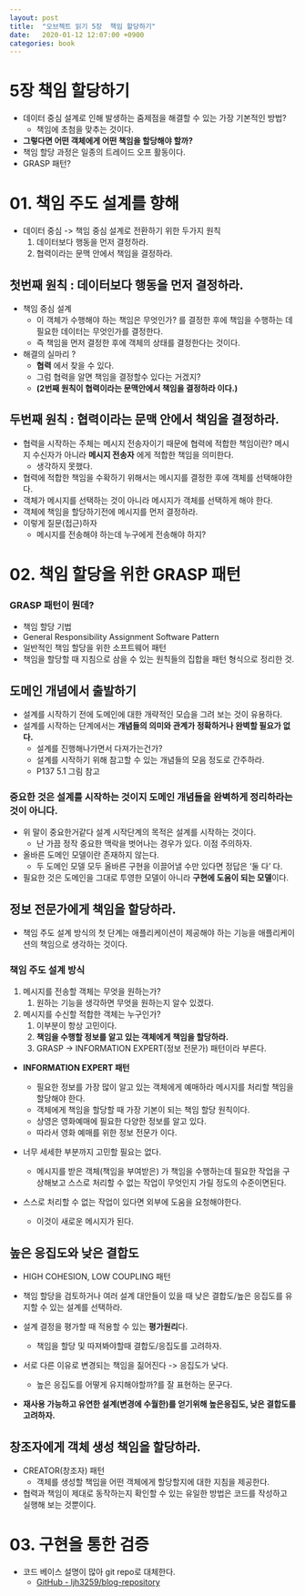 ```yaml
---
layout: post
title:  "오브젝트 읽기 5장  책임 할당하기"
date:   2020-01-12 12:07:00 +0900
categories: book
---
```


# 5장  책임 할당하기

- 데이터 중심 설계로 인해 발생하는 줌제점을 해결할 수 있는 가장 기본적인 방법?
	- 책임에 초첨을 맞추는 것이다.
- **그렇다면 어떤 객체에게 어떤 책임을 할당해야 할까?**
- 책임 할당 과정은 일종의 트레이드 오프 활동이다.
- GRASP 패턴?


# 01. 책임 주도 설계를 향해
- 데이터 중심 -> 책임 중심 설계로 전환하기 위한 두가지 원칙
	1. 데이터보다 행동을 먼저 결정하라.
	2. 협력이라는 문맥 안에서 책임을 결정하라.

## 첫번째 원칙 : 데이터보다 행동을 먼저 결정하라.
- 책임 중심 설계
	- 이 객체가 수행해야 하는 책임은 무엇인가? 를 결정한 후에 책임을 수행하는 데 필요한 데이터는 무엇인가를 결정한다.
	- 즉 책임을 먼저 결정한 후에 객체의 상태를 결정한다는 것이다.
- 해결의 실마리 ?
	- **협력** 에서 찾을 수 있다.
	- 그럼 협력을 알면 책임을 결정할수 있다는 거겠지?
	- **(2번째 원칙이 협력이라는 문맥안에서 책임을 결정하라 이다.)**

## 두번째 원칙 : 협력이라는 문맥 안에서 책임을 결정하라.
- 협력을 시작하는 주체는 메시지 전송자이기 때문에 협력에 적합한 책임이란? 메시지 수신자가 아니라 **메시지 전송자** 에게 적합한 책임을 의미한다.
    - 생각하지 못했다.
- 협력에 적합한 책임을 수확하기 위해서는 메시지를 결정한 후에 객체를 선택해야한다.
- 객체가 메시지를 선택하는 것이 아니라 메시지가 객체를 선택하게 해야 한다.
- 객체에 책임을 할당하기전에 메시지를 먼저 결정하라.
- 이렇게 질문(접근)하자
    - 메시지를 전송해야 하는데 누구에게 전송해야 하지?

# 02. 책임 할당을 위한 GRASP 패턴
### GRASP 패턴이 뭔데?
- 책임 할당 기법
- General Responsibility Assignment Software Pattern
- 일반적인 책임 할당을 위한 소프트웨어 패턴
- 책임을 할당할 때 지침으로 삼을 수 있는 원칙들의 집합을 패턴 형식으로 정리한 것.

## 도메인 개념에서 출발하기
- 설계를 시작하기 전에 도메인에 대한 개략적인 모습을 그려 보는 것이 유용하다.
- 설계를 시작하는 단계에서는 **개념들의 의미와 관계가 정확하거나 완벽할 필요가 없다.** 
	- 설계를 진행해나가면서 다져가는건가?
	- 설계를 시작하기 위해 참고할 수 있는 개념들의 모음 정도로 간주하라.
	- P137 5.1 그림 참고
###  중요한 것은 설계를 시작하는 것이지 도메인 개념들을 완벽하게 정리하라는 것이 아니다.
- 위 말이 중요한거같다 설계 시작단계의 목적은 설계를 시작하는 것이다. 
    - 난 가끔 정작 중요한 맥락을 벗어나는 경우가 있다. 이점 주의하자.
- 올바른 도메인 모델이란 존재하지 않는다.
	- 두 도메인 모델 모두 올바른 구현을 이끌어낼 수만 있다면 정답은 ‘둘 다’ 다.
- 필요한 것은 도메인을 그대로 투영한 모델이 아니라 **구현에 도움이 되는 모델**이다.

## 정보 전문가에게 책임을 할당하라.
- 책임 주도 설계 방식의 첫 단계는 애플리케이션이 제공해야 하는 기능을 애플리케이션의 책임으로 생각하는 것이다.

### 책임 주도 설계 방식
1. 메시지를 전송할 객체는 무엇을 원하는가?
	1. 원하는 기능을 생각하면 무엇을 원하는지 알수 있겠다.
2. 메시지를 수신할 적합한 객체는 누구인가?
	1. 이부분이 항상 고민이다.
	2. **책임을 수행할 정보를 알고 있는 객체에게 책임을 할당하라.**
	3. GRASP -> INFORMATION EXPERT(정보 전문가) 패턴이라 부른다.

- **INFORMATION EXPERT 패턴**
	- 필요한 정보를 가장 많이 알고 있는 객체에게 예매하라 메시지를 처리할 책임을 할당해야 한다.
	- 객체에게 책임을 할당할 때 가장 기본이 되는 책임 할당 원칙이다.
	- 상영은 영화예매에 필요한 다양한 정보를 알고 있다.
	- 따라서 영화 예매를 위한 정보 전문가 이다.

- 너무 세세한 부분까지 고민할 필요는 없다.
	- 메시지를 받은 객체(책임을 부여받은) 가 책임을 수행하는데 필요한 작업을 구상해보고 스스로 처리할 수 없는 작업이 무엇인지 가릴 정도의 수준이면된다.

- 스스로 처리할 수 없는 작업이 있다면 외부에 도움을 요청해야한다.
	- 이것이 새로운 메시지가 된다.
 


## 높은 응집도와 낮은 결합도
- HIGH COHESION, LOW COUPLING 패턴
- 책임 할당을 검토하거나 여러 설계 대안들이 있을 때 낮은 결합도/높은 응집도를 유지할 수 있는 설계를 선택하라.
- 설계 결정을 평가할 때 적용할 수 있는 **평가원리**다.
	- 책임을 할당 및 따져봐야할때 결합도/응집도를 고려하자.

- 서로 다른 이유로 변경되는 책임을 짊어진다 -> 응집도가 낮다.
	- 높은 응집도를 어떻게 유지해야할까?를 잘 표현하는 문구다.
- **재사용 가능하고 유연한 설계(변경에 수월한)를 얻기위해 높은응집도, 낮은 결합도를 고려하자.**

## 창조자에게 객체 생성 책임을 할당하라.
- CREATOR(창조자) 패턴
	- 객체를 생성할 책임을 어떤 객체에게 할당할지에 대한 지침을 제공한다.
- 협력과 책임이 제대로 동작하는지 확인할 수 있는 유일한 방법은 코드를 작성하고 실행해 보는 것뿐이다.


# 03. 구현을 통한 검증
- 코드 베이스 설명이 많아 git repo로 대체한다.
	- [GitHub - ljh3259/blog-repository](https://github.com/ljh3259/blog-repository)

